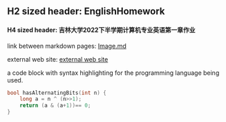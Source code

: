 ## H2 sized header: EnglishHomework
#### H4 sized header: 吉林大学2022下半学期计算机专业英语第一章作业

link between markdown pages: [Image.md](https://github.com/WEN3141/EnglishHomework/blob/main/Image.md)

external web site: [external web site](https://when.zone/)

a code block with syntax highlighting for the programming language being used.

```C++
bool hasAlternatingBits(int n) {
    long a = n ^ (n>>1);
    return (a & (a+1))== 0;
}
```
